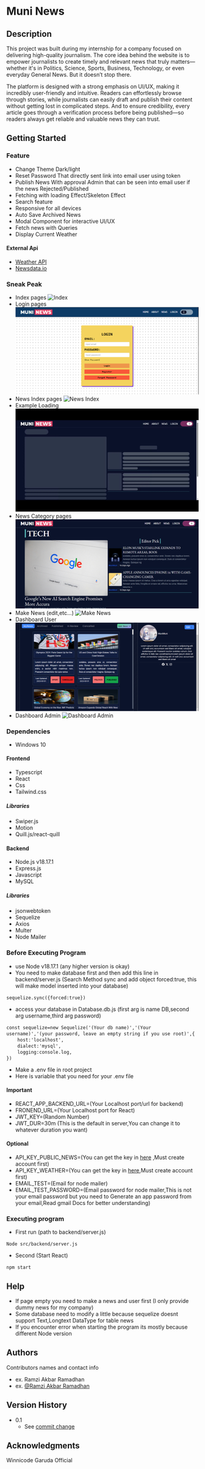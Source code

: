 # Muni News
## Description
This project was built during my internship for a company focused on delivering high-quality journalism. The core idea behind the website is to empower journalists to create timely and relevant news that truly matters—whether it's in Politics, Science, Sports, Business, Technology, or even everyday General News. But it doesn’t stop there.

The platform is designed with a strong emphasis on UI/UX, making it incredibly user-friendly and intuitive. Readers can effortlessly browse through stories, while journalists can easily draft and publish their content without getting lost in complicated steps. And to ensure credibility, every article goes through a verification process before being published—so readers always get reliable and valuable news they can trust.
## Getting Started
### Feature
* Change Theme Dark/light
* Reset Password That directly sent link into email user using token
* Publish News With approval Admin that can be seen into email user if the news Rejected/Published
* Fetching with loading Effect/Skeleton Effect
* Search feature
* Responsive for all devices
* Auto Save Archived News
* Modal Component for interactive UI/UX
* Fetch news with Queries
* Display Current Weather
#### External Api
* [Weather API](https://www.weatherapi.com/)
* [Newsdata.io](https://newsdata.io/)
### Sneak Peak 
* Index pages
![Index](assets/indexchangetheme.gif)
* Login pages
![Login](assets/Loginscreen.png)
* News Index pages
![News Index](assets/newsindex.gif)
* Example Loading
![Loading](assets/skeletonloading.gif)
* News Category pages
![News Category](assets/newscategory.png)
* Make News (edit,etc...)
![Make News](assets/makenews.gif)
* Dashboard User
![Dashboard User](assets/dashboarduser.png)
* Dashboard Admin
![Dashboard Admin](assets/dashboardadmin.gif)
### Dependencies
* Windows 10
#### Frontend
* Typescript
* React
* Css
* Tailwind.css
##### Libraries
* Swiper.js
* Motion
* Quill.js/react-quill
#### Backend
* Node.js v18.17.1
* Express.js
* Javascript
* MySQL
##### Libraries
* jsonwebtoken
* Sequelize
* Axios
* Multer
* Node Mailer
### Before Executing Program
* use Node v18.17.1 (any higher version is okay)
* You need to make database first and then add this line in backend/server.js (Search Method sync and add object forced:true, this will make model inserted into your database)
```
sequelize.sync({forced:true})
```
* access your database in Database.db.js (first arg is name DB,second arg username,third arg password)
```
const sequelize=new Sequelize('(Your db name)','(Your username)','(your password, leave an empty string if you use root)',{
    host:'localhost',
    dialect:'mysql',
    logging:console.log,
})
```
* Make a .env file in root project
* Here is variable that you need for your .env file
#### Important 
* REACT_APP_BACKEND_URL=(Your Localhost port/url for backend)
* FRONEND_URL=(Your Localhost port for React)
* JWT_KEY=(Random Number)
* JWT_DUR=30m (This is the default in server,You can change it to whatever duration you want)
#### Optional
* API_KEY_PUBLIC_NEWS=(You can get the key in [here](https://newsdata.io/) ,Must create account first)
* API_KEY_WEATHER=(You can get the key in [here](https://www.weatherapi.com/),Must create account first)
* EMAIL_TEST=(Email for node mailer)
* EMAIL_TEST_PASSWORD=(Email password for node mailer,This is not your email password but you need to Generate an app password from your email,Read gmail Docs for better understanding)
### Executing program
* First run (path to backend/server.js)
```
Node src/backend/server.js
```
* Second (Start React)
```
npm start
```
## Help
* If page empty you need to make a news and user first (I only provide dummy news for my company)
* Some database need to modify a little because sequelize doesnt support Text,Longtext DataType for table news
* If you encounter error when starting the program its mostly because different Node version
## Authors
Contributors names and contact info
* ex. Ramzi Akbar Ramadhan
* ex. [@Ramzi Akbar Ramadhan](https://www.linkedin.com/in/ramzi-akbar-ramadhan-b8b05a243/)
## Version History
* 0.1
    * See [commit change](https://github.com/MuniMunii/MuniNews/commits/main/)

## Acknowledgments
Winnicode Garuda Official